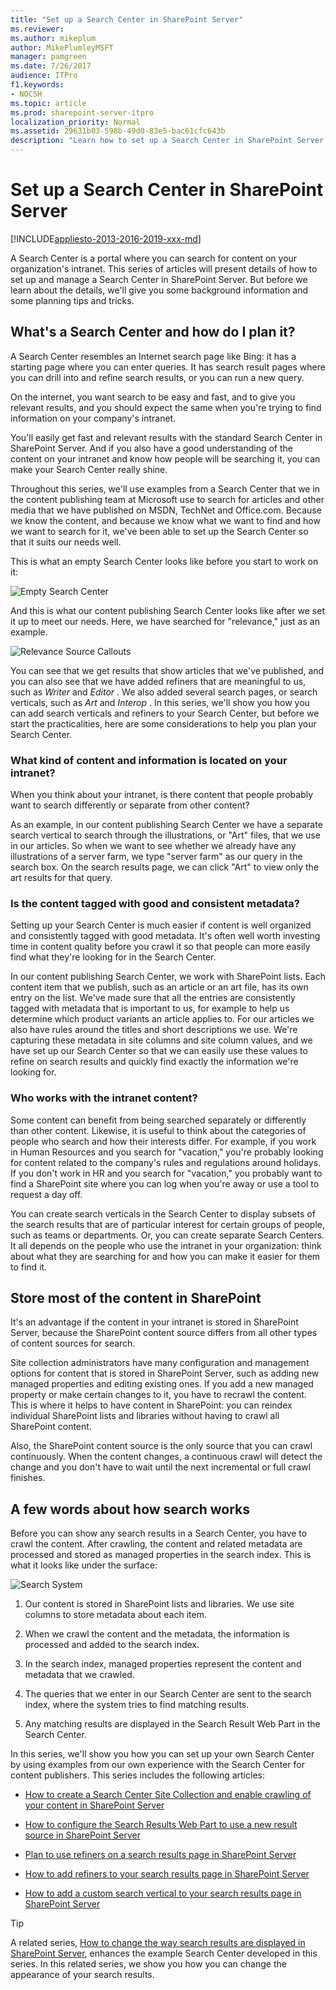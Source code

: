 ```yaml
---
title: "Set up a Search Center in SharePoint Server"
ms.reviewer: 
ms.author: mikeplum
author: MikePlumleyMSFT
manager: pamgreen
ms.date: 7/26/2017
audience: ITPro
f1.keywords:
- NOCSH
ms.topic: article
ms.prod: sharepoint-server-itpro
localization_priority: Normal
ms.assetid: 29631b03-598b-49d0-83e5-bac61cfc643b
description: "Learn how to set up a Search Center in SharePoint Server."
---
```


# Set up a Search Center in SharePoint Server

[!INCLUDE[appliesto-2013-2016-2019-xxx-md](../includes/appliesto-2013-2016-2019-xxx-md.md)] 
  
A Search Center is a portal where you can search for content on your organization's intranet. This series of articles will present details of how to set up and manage a Search Center in SharePoint Server. But before we learn about the details, we'll give you some background information and some planning tips and tricks.
  
## What's a Search Center and how do I plan it?

A Search Center resembles an Internet search page like Bing: it has a starting page where you can enter queries. It has search result pages where you can drill into and refine search results, or you can run a new query.
  
On the internet, you want search to be easy and fast, and to give you relevant results, and you should expect the same when you're trying to find information on your company's intranet.
  
You'll easily get fast and relevant results with the standard Search Center in SharePoint Server. And if you also have a good understanding of the content on your intranet and know how people will be searching it, you can make your Search Center really shine.
  
Throughout this series, we'll use examples from a Search Center that we in the content publishing team at Microsoft use to search for articles and other media that we have published on MSDN, TechNet and Office.com. Because we know the content, and because we know what we want to find and how we want to search for it, we've been able to set up the Search Center so that it suits our needs well.
  
This is what an empty Search Center looks like before you start to work on it: 
  
![Empty Search Center](../media/OTCSP_EmptySearchCenter.jpg)
  
And this is what our content publishing Search Center looks like after we set it up to meet our needs. Here, we have searched for "relevance," just as an example.
  
![Relevance Source Callouts](../media/OTCSP_RelevanceSourceCallouts.png)
  
You can see that we get results that show articles that we've published, and you can also see that we have added refiners that are meaningful to us, such as  *Writer*  and  *Editor*  . We also added several search pages, or search verticals, such as  *Art*  and  *Interop*  . In this series, we'll show you how you can add search verticals and refiners to your Search Center, but before we start the practicalities, here are some considerations to help you plan your Search Center. 
  
### What kind of content and information is located on your intranet?

When you think about your intranet, is there content that people probably want to search differently or separate from other content?
  
As an example, in our content publishing Search Center we have a separate search vertical to search through the illustrations, or "Art" files, that we use in our articles. So when we want to see whether we already have any illustrations of a server farm, we type "server farm" as our query in the search box. On the search results page, we can click "Art" to view only the art results for that query.
  
### Is the content tagged with good and consistent metadata?

Setting up your Search Center is much easier if content is well organized and consistently tagged with good metadata. It's often well worth investing time in content quality before you crawl it so that people can more easily find what they're looking for in the Search Center.
  
In our content publishing Search Center, we work with SharePoint lists. Each content item that we publish, such as an article or an art file, has its own entry on the list. We've made sure that all the entries are consistently tagged with metadata that is important to us, for example to help us determine which product variants an article applies to. For our articles we also have rules around the titles and short descriptions we use. We're capturing these metadata in site columns and site column values, and we have set up our Search Center so that we can easily use these values to refine on search results and quickly find exactly the information we're looking for.
  
### Who works with the intranet content?

Some content can benefit from being searched separately or differently than other content. Likewise, it is useful to think about the categories of people who search and how their interests differ. For example, if you work in Human Resources and you search for "vacation," you're probably looking for content related to the company's rules and regulations around holidays. If you don't work in HR and you search for "vacation," you probably want to find a SharePoint site where you can log when you're away or use a tool to request a day off.
  
You can create search verticals in the Search Center to display subsets of the search results that are of particular interest for certain groups of people, such as teams or departments. Or, you can create separate Search Centers. It all depends on the people who use the intranet in your organization: think about what they are searching for and how you can make it easier for them to find it.
  
## Store most of the content in SharePoint

It's an advantage if the content in your intranet is stored in SharePoint Server, because the SharePoint content source differs from all other types of content sources for search.
  
Site collection administrators have many configuration and management options for content that is stored in SharePoint Server, such as adding new managed properties and editing existing ones. If you add a new managed property or make certain changes to it, you have to recrawl the content. This is where it helps to have content in SharePoint: you can reindex individual SharePoint lists and libraries without having to crawl all SharePoint content.
  
Also, the SharePoint content source is the only source that you can crawl continuously. When the content changes, a continuous crawl will detect the change and you don't have to wait until the next incremental or full crawl finishes.
  
## A few words about how search works

Before you can show any search results in a Search Center, you have to crawl the content. After crawling, the content and related metadata are processed and stored as managed properties in the search index. This is what it looks like under the surface:
  
![Search System](../media/OTCSP_SearchSystem.png)
  
1. Our content is stored in SharePoint lists and libraries. We use site columns to store metadata about each item.
    
2. When we crawl the content and the metadata, the information is processed and added to the search index.
    
3. In the search index, managed properties represent the content and metadata that we crawled.
    
4. The queries that we enter in our Search Center are sent to the search index, where the system tries to find matching results.
    
5. Any matching results are displayed in the Search Result Web Part in the Search Center.
    
In this series, we'll show you how you can set up your own Search Center by using examples from our own experience with the Search Center for content publishers. This series includes the following articles:
  
- [How to create a Search Center Site Collection and enable crawling of your content in SharePoint Server](how-to-create-a-search-center-site-collection-and-enable-crawling-of-your-conten.md)
    
- [How to configure the Search Results Web Part to use a new result source in SharePoint Server](how-to-configure-the-search-results-web-part-to-use-a-new-result-source.md)
    
- [Plan to use refiners on a search results page in SharePoint Server](plan-to-use-refiners-on-a-search-results-page.md)
    
- [How to add refiners to your search results page in SharePoint Server](how-to-add-refiners-to-your-search-results-page.md)
    
- [How to add a custom search vertical to your search results page in SharePoint Server](how-to-add-a-custom-search-vertical-to-your-search-results-page.md)
    
> [!TIP]
> A related series, [How to change the way search results are displayed in SharePoint Server](how-to-change-the-way-search-results-are-displayed.md), enhances the example Search Center developed in this series. In this related series, we show you how you can change the appearance of your search results. 
  

